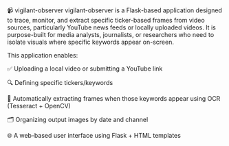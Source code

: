 📹 vigilant-observer
vigilant-observer is a Flask-based application designed to trace, monitor, and extract specific ticker-based frames from video sources, particularly YouTube news feeds or locally uploaded videos. It is purpose-built for media analysts, journalists, or researchers who need to isolate visuals where specific keywords appear on-screen.

This application enables:

✅ Uploading a local video or submitting a YouTube link

🔍 Defining specific tickers/keywords

🧠 Automatically extracting frames when those keywords appear using OCR (Tesseract + OpenCV)

🗂️ Organizing output images by date and channel

🌐 A web-based user interface using Flask + HTML templates
